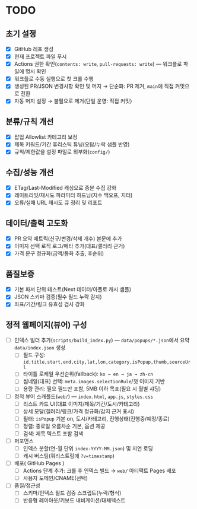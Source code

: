 # TODO

## 초기 설정
- [x] GitHub 레포 생성
- [x] 현재 프로젝트 파일 푸시
- [x] Actions 권한 확인(`contents: write`, `pull-requests: write`) — 워크플로 파일에 명시 확인
- [x] 워크플로 수동 실행으로 첫 크롤 수행
- [x] 생성된 PR/JSON 변경사항 확인 및 머지 → 단순화: PR 제거, `main`에 직접 커밋으로 전환
- [x] 자동 머지 설정 → 불필요로 제거(단일 운영: 직접 커밋)

## 분류/규칙 개선
- [x] 팝업 Allowlist 카테고리 보정
- [x] 제목 키워드/기간 휴리스틱 튜닝(오탐/누락 샘플 반영)
- [x] 규칙/제한값을 설정 파일로 외부화(`config/`)

## 수집/성능 개선
- [x] ETag/Last-Modified 캐싱으로 증분 수집 강화
- [x] 레이트리밋/재시도 파라미터 하드닝(지수 백오프, 지터)
- [x] 오류/실패 URL 재시도 큐 정리 및 리포트

## 데이터/출력 고도화
- [x] PR 요약 메트릭(신규/변경/삭제 개수) 본문에 추가
- [x] 이미지 선택 로직 로그/메타 추가(대표/갤러리 근거)
- [x] 가격 문구 정규화(금액/통화 추출, 후순위)

## 품질보증
- [x] 기본 파서 단위 테스트(Next 데이터/아폴로 캐시 샘플)
- [x] JSON 스키마 검증(필수 필드 누락 감지)
- [x] 좌표/기간/링크 유효성 검사 강화

## 정적 웹페이지(뷰어) 구성
- [ ] 인덱스 빌더 추가(`scripts/build_index.py`) — `data/popups/*.json`에서 요약 `data/index.json` 생성
  - [ ] 필드 구성: `id,title,start,end,city,lat,lon,category,isPopup,thumb,sourceUrl`
  - [ ] 타이틀 로케일 우선순위(fallback): `ko → en → ja → zh-cn`
  - [ ] 썸네일(대표) 선택: `meta.images.selectionRule`/첫 이미지 기반
  - [ ] 용량 관리: 필요 필드만 포함, 5MB 이하 목표(필요 시 월별 샤딩)
- [ ] 정적 뷰어 스캐폴드(`web/`) — `index.html`, `app.js`, `styles.css`
  - [ ] 리스트 카드 UI(대표 이미지/제목/기간/도시/카테고리)
  - [ ] 상세 모달(갤러리/링크/가격 정규화/감지 근거 표시)
  - [ ] 필터: `isPopup` 기본 on, 도시/카테고리, 진행상태(진행중/예정/종료)
  - [ ] 정렬: 종료일 오름차순 기본, 옵션 제공
  - [ ] 검색: 제목 텍스트 포함 검색
- [ ] 퍼포먼스
  - [ ] 인덱스 분할(연-월 단위 `index-YYYY-MM.json`) 및 지연 로딩
  - [ ] 캐시 버스팅(쿼리스트링에 `?v=timestamp`)
- [ ] 배포( GitHub Pages )
  - [ ] Actions 단계 추가: 크롤 후 인덱스 빌드 → `web/` 아티팩트 Pages 배포
  - [ ] 사용자 도메인/CNAME(선택)
- [ ] 품질/접근성
  - [ ] 스키마/인덱스 필드 검증 스크립트(누락/형식)
  - [ ] 반응형 레이아웃/키보드 내비게이션/대체텍스트
